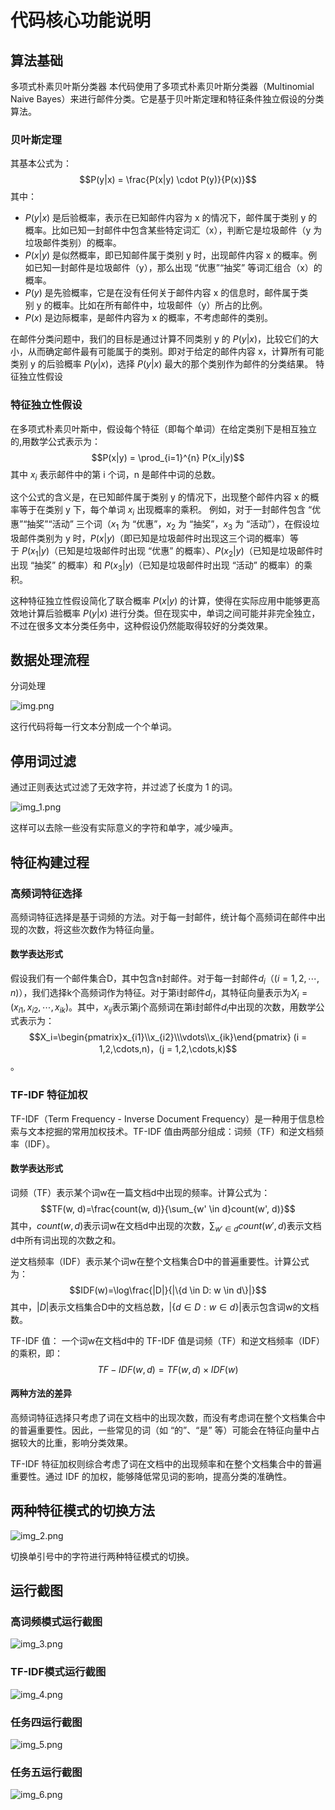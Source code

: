# 代码核心功能说明

## 算法基础
多项式朴素贝叶斯分类器
本代码使用了多项式朴素贝叶斯分类器（Multinomial Naive Bayes）来进行邮件分类。它是基于贝叶斯定理和特征条件独立假设的分类算法。
### 贝叶斯定理
其基本公式为：
$$P(y|x) = \frac{P(x|y) \cdot P(y)}{P(x)}$$
其中：
+ $P(y|x)$ 是后验概率，表示在已知邮件内容为 x 的情况下，邮件属于类别 y 的概率。比如已知一封邮件中包含某些特定词汇（x），判断它是垃圾邮件（y 为垃圾邮件类别）的概率。
+ $P(x|y)$ 是似然概率，即已知邮件属于类别 y 时，出现邮件内容 x 的概率。例如已知一封邮件是垃圾邮件（y），那么出现 “优惠”“抽奖” 等词汇组合（x）的概率。
+ $P(y)$ 是先验概率，它是在没有任何关于邮件内容 x 的信息时，邮件属于类别 y 的概率。比如在所有邮件中，垃圾邮件（y）所占的比例。
+ $P(x)$ 是边际概率，是邮件内容为 x 的概率，不考虑邮件的类别。

在邮件分类问题中，我们的目标是通过计算不同类别 y 的 $P(y|x)$，比较它们的大小，从而确定邮件最有可能属于的类别。即对于给定的邮件内容 x，计算所有可能类别 y 的后验概率 $P(y|x)$，选择 $P(y|x)$ 最大的那个类别作为邮件的分类结果。
特征独立性假设

### 特征独立性假设
在多项式朴素贝叶斯中，假设每个特征（即每个单词）在给定类别下是相互独立的,用数学公式表示为：$$P(x|y) = \prod_{i=1}^{n} P(x_i|y)$$其中 $x_i$ 表示邮件中的第 i 个词，n 是邮件中词的总数。

这个公式的含义是，在已知邮件属于类别 y 的情况下，出现整个邮件内容 x 的概率等于在类别 y 下，每个单词 $x_i$ 出现概率的乘积。 例如，对于一封邮件包含 “优惠”“抽奖”“活动” 三个词（$x_1$ 为 “优惠”，$x_2$ 为 “抽奖”，$x_3$ 为 “活动”），在假设垃圾邮件类别为 y 时，$P(x|y)$（即已知是垃圾邮件时出现这三个词的概率）等于 $P(x_1|y)$（已知是垃圾邮件时出现 “优惠” 的概率）、$P(x_2|y)$（已知是垃圾邮件时出现 “抽奖” 的概率）和 $P(x_3|y)$（已知是垃圾邮件时出现 “活动” 的概率）的乘积。

这种特征独立性假设简化了联合概率 $P(x|y)$ 的计算，使得在实际应用中能够更高效地计算后验概率 $P(y|x)$ 进行分类。但在现实中，单词之间可能并非完全独立，不过在很多文本分类任务中，这种假设仍然能取得较好的分类效果。
## 数据处理流程
分词处理

![img.png](img.png)

这行代码将每一行文本分割成一个个单词。
## 停用词过滤
通过正则表达式过滤了无效字符，并过滤了长度为 1 的词。

![img_1.png](img_1.png)

这样可以去除一些没有实际意义的字符和单字，减少噪声。
## 特征构建过程

### 高频词特征选择
高频词特征选择是基于词频的方法。对于每一封邮件，统计每个高频词在邮件中出现的次数，将这些次数作为特征向量。
#### 数学表达形式
假设我们有一个邮件集合D，其中包含n封邮件。对于每一封邮件$d_i（(i = 1, 2, \cdots, n)）$，我们选择k个高频词作为特征。对于第i封邮件$d_i$，其特征向量表示为$X_i=(x_{i1}, x_{i2}, \cdots, x_{ik})$。其中，$x_{ij}$表示第j个高频词在第i封邮件$d_i$中出现的次数，用数学公式表示为：
$$X_i=\begin{pmatrix}x_{i1}\\x_{i2}\\\vdots\\x_{ik}\end{pmatrix}  (i = 1,2,\cdots,n)，(j = 1,2,\cdots,k)$$。

### TF-IDF 特征加权
TF-IDF（Term Frequency - Inverse Document Frequency）是一种用于信息检索与文本挖掘的常用加权技术。TF-IDF 值由两部分组成：词频（TF）和逆文档频率（IDF）。


#### 数学表达形式

词频（TF）表示某个词w在一篇文档d中出现的频率。计算公式为：
$$TF(w, d)=\frac{count(w, d)}{\sum_{w' \in d}count(w', d)}$$
其中，$count(w, d)$表示词w在文档d中出现的次数，$\sum_{w' \in d}count(w', d)$表示文档d中所有词出现的次数之和。

逆文档频率（IDF）表示某个词w在整个文档集合D中的普遍重要性。计算公式为：
$$IDF(w)=\log\frac{|D|}{|\{d \in D: w \in d\}|}$$
其中，$|D|$表示文档集合D中的文档总数，$|\{d \in D: w \in d\}|$表示包含词w的文档数。

TF-IDF 值：
一个词w在文档d中的 TF-IDF 值是词频（TF）和逆文档频率（IDF）的乘积，即：
$$TF - IDF(w,d)=TF(w,d)\times IDF(w)$$

#### 两种方法的差异
高频词特征选择只考虑了词在文档中的出现次数，而没有考虑词在整个文档集合中的普遍重要性。因此，一些常见的词（如 “的”、“是” 等）可能会在特征向量中占据较大的比重，影响分类效果。

TF-IDF 特征加权则综合考虑了词在文档中的出现频率和在整个文档集合中的普遍重要性。通过 IDF 的加权，能够降低常见词的影响，提高分类的准确性。

## 两种特征模式的切换方法

![img_2.png](img_2.png)

切换单引号中的字符进行两种特征模式的切换。
## 运行截图
### 高词频模式运行截图
![img_3.png](img_3.png)
### TF-IDF模式运行截图
![img_4.png](img_4.png)
### 任务四运行截图
![img_5.png](img_5.png)
### 任务五运行截图
![img_6.png](img_6.png)
